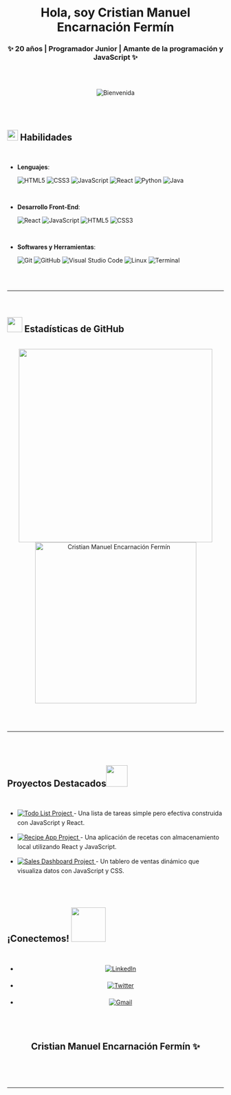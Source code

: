 <h1 align="center"><b>Hola, soy Cristian Manuel Encarnación Fermín</b></h1>
<h3 align="center">✨ 20 años | Programador Junior | Amante de la programación y JavaScript ✨</h3>

<br><br>

<div align="center">
  <img src="https://user-images.githubusercontent.com/73097560/115834477-dbab4500-a447-11eb-908a-139a6edaec5c.gif" alt="Bienvenida">
</div>

<br><br>

## <img src="https://media2.giphy.com/media/QssGEmpkyEOhBCb7e1/giphy.gif?cid=ecf05e47a0n3gi1bfqntqmob8g9aid1oyj2wr3ds3mg700bl&rid=giphy.gif" width="25"><b> Habilidades</b>
<br>

<p align="center">

- **Lenguajes**:

  ![HTML5](https://img.shields.io/badge/HTML5%20-%23E34F26.svg?style=for-the-badge&logo=html5&logoColor=white)
  ![CSS3](https://img.shields.io/badge/CSS%20-%231572B6.svg?style=for-the-badge&logo=css3&logoColor=white)
  ![JavaScript](https://img.shields.io/badge/JavaScript%20-%23F7DF1E.svg?style=for-the-badge&logo=javascript&logoColor=black)
  ![React](https://img.shields.io/badge/React-%2320232a.svg?style=for-the-badge&logo=react&logoColor=%2361DAFB)
  ![Python](https://img.shields.io/badge/Python%20-%2314354C.svg?style=for-the-badge&logo=python&logoColor=white)
  ![Java](https://img.shields.io/badge/Java-%23ED8B00.svg?style=for-the-badge&logo=java&logoColor=white)

<br>

- **Desarrollo Front-End**:

  ![React](https://img.shields.io/badge/React%20-%2320232a.svg?style=for-the-badge&logo=react&logoColor=%2361DAFB)
  ![JavaScript](https://img.shields.io/badge/JavaScript%20-%23F7DF1E.svg?style=for-the-badge&logo=javascript&logoColor=black)
  ![HTML5](https://img.shields.io/badge/HTML5%20-%23E34F26.svg?style=for-the-badge&logo=html5&logoColor=white)
  ![CSS3](https://img.shields.io/badge/CSS%20-%231572B6.svg?style=for-the-badge&logo=css3&logoColor=white)

<br>

- **Softwares y Herramientas**:

  ![Git](https://img.shields.io/badge/git-%23F05033.svg?style=for-the-badge&logo=git&logoColor=white)
  ![GitHub](https://img.shields.io/badge/github-%23121011.svg?style=for-the-badge&logo=github&logoColor=white)
  ![Visual Studio Code](https://img.shields.io/badge/Visual%20Studio%20Code-0078d7.svg?style=for-the-badge&logo=visual-studio-code&logoColor=white)
  ![Linux](https://img.shields.io/badge/Linux-FCC624?style=for-the-badge&logo=linux&logoColor=black) 
  ![Terminal](https://img.shields.io/badge/Terminal-%23054020?style=for-the-badge&logo=gnu-bash&logoColor=white)

</p>

<br>
<br>

-----

<br>

## <img src="https://media.giphy.com/media/iY8CRBdQXODJSCERIr/giphy.gif" width="35"><b> Estadísticas de GitHub </b>
<br>

<div align="center">
  <img src="https://github-readme-stats.vercel.app/api?username=cristian-encarnacion&include_all_commits=true&count_private=true&show_icons=true&line_height=20&title_color=7A7ADB&icon_color=2234AE&text_color=D3D3D3&bg_color=0,000000,130F40" width="450"/>
  <img src="https://github-readme-stats.vercel.app/api/top-langs?username=cristian-encarnacion&show_icons=true&locale=en&layout=compact&line_height=20&title_color=7A7ADB&icon_color=2234AE&text_color=D3D3D3&bg_color=0,000000,130F40" width="375" alt="Cristian Manuel Encarnación Fermín"/>
</div>

<br>
<br>
<br>

-----

<br>
<br>

## <b> Proyectos Destacados</b><img src="https://media.giphy.com/media/iKIGSwlPXC3Po/giphy.gif" width ="50">
<br>

<ul>

<li>
<a href="https://github.com/cristian-encarnacion/todo-list" target="_blank">
<img src="https://img.shields.io/badge/Todo%20List%20-%23121011.svg?style=for-the-badge&logo=github&logoColor=white" alt="Todo List Project" style="margin-bottom: 5px;"/>
</a> - Una lista de tareas simple pero efectiva construida con JavaScript y React.
</li>

<br>

<li>
<a href="https://github.com/cristian-encarnacion/recipe-app" target="_blank">
<img src="https://img.shields.io/badge/Recipe%20App%20-%23121011.svg?style=for-the-badge&logo=github&logoColor=white" alt="Recipe App Project" style="margin-bottom: 5px;"/>
</a> - Una aplicación de recetas con almacenamiento local utilizando React y JavaScript.
</li>

<br>

<li>
<a href="https://github.com/cristian-encarnacion/sales-dashboard" target="_blank">
<img src="https://img.shields.io/badge/Sales%20Dashboard%20-%23121011.svg?style=for-the-badge&logo=github&logoColor=white" alt="Sales Dashboard Project" style="margin-bottom: 5px;"/>
</a> - Un tablero de ventas dinámico que visualiza datos con JavaScript y CSS.
</li>

</ul>

<br>
<br>

## <b>¡Conectemos!</b> <img src="https://media.giphy.com/media/l0K4n5B7dQL9w2XIk/giphy.gif" width ="80">
<br>

<div align='center'>

<ul>

<li>
<a href="https://www.linkedin.com/in/cristian-encarnacion" target="_blank">
<img src="https://img.shields.io/badge/LinkedIn-Cristian%20Encarnacion-%2300acee.svg?color=0A66C2&style=for-the-badge&logo=linkedin&logoColor=white" alt="LinkedIn" style="margin-bottom: 5px;"/>
</a>
</li>

<br>

<li>
<a href="https://twitter.com/cristian_dev" target="_blank">
<img src="https://img.shields.io/badge/Twitter-Cristian%20Dev-%2300acee.svg?color=1DA1F2&style=for-the-badge&logo=twitter&logoColor=white" alt="Twitter" style="margin-bottom: 5px;"/>
</a>
</li>

<br>

<li>
<a href="mailto:cristian.encarnacion.dev@gmail.com" target="_blank">
<img src="https://img.shields.io/badge/Gmail-Cristian%20Encarnacion-%23EA4335.svg?style=for-the-badge&logo=gmail&logoColor=white" alt="Gmail" style="margin-bottom: 5px;" />
</a>
</li>

</ul>

</div>

<br>
<br>

<div align='center'>

## <b>Cristian Manuel Encarnación Fermín ✨</b>

</div>

<br>
<br>
<br>

---

<br>
